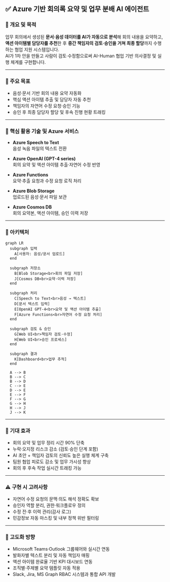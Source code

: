 ## ✅ Azure 기반 회의록 요약 및 업무 분배 AI 에이전트

### 📌 개요 및 목적

업무 회의에서 생성된 **문서·음성 데이터를 AI가 자동으로 분석**해 회의 내용을 요약하고, **액션 아이템별 담당자를 추천**한 후 **중간 책임자의 검토·승인을 거쳐 최종 할당**까지 수행하는 협업 지원 시스템입니다.  
AI가 1차 안을 만들고 사람이 검토·수정함으로써 AI-Human 협업 기반 의사결정 및 실행 체계를 구현합니다.

---

### 🎯 주요 목표

- 음성·문서 기반 회의 내용 요약 자동화  
- 핵심 액션 아이템 추출 및 담당자 자동 추천  
- 책임자의 자연어 수정 요청·승인 기능  
- 승인 후 최종 담당자 할당 및 후속 진행 현황 트래킹  

---

### 🔧 핵심 활용 기술 및 Azure 서비스

- **Azure Speech to Text**  
  음성 녹음 파일의 텍스트 전환  

- **Azure OpenAI (GPT-4 series)**  
  회의 요약 및 액션 아이템 추출·자연어 수정 반영  

- **Azure Functions**  
  요약·추출 요청과 수정 요청 로직 처리  

- **Azure Blob Storage**  
  업로드된 음성·문서 파일 보관  

- **Azure Cosmos DB**  
  회의 요약본, 액션 아이템, 승인 이력 저장  

---

### 🧩 아키텍처

```mermaid
graph LR
  subgraph 입력
    A[사용자: 음성/문서 업로드]
  end

  subgraph 저장소
    B[Blob Storage<br>회의 파일 저장]
    J[Cosmos DB<br>요약·이력 저장]
  end

  subgraph 처리
    C[Speech to Text<br>음성 → 텍스트]
    D[문서 텍스트 입력]
    E[OpenAI GPT-4<br>요약 및 액션 아이템 추출]
    F[Azure Functions<br>자연어 수정 요청 처리]
  end

  subgraph 검토 & 승인
    G[Web UI<br>책임자 검토·수정]
    H[Web UI<br>승인 프로세스]
  end

  subgraph 결과
    K[Dashboard<br>업무 추적]
  end

  A --> B
  B --> C
  B --> D
  C --> E
  D --> E
  E --> F
  F --> G
  G --> H
  H --> J
  J --> K
```

---

### 🎯 기대 효과

- 회의 요약 및 업무 정리 시간 90% 단축  
- 누락·오지정 리스크 감소 (검토·승인 단계 포함)  
- AI 초안 + 책임자 검토의 신뢰도 높은 실행 체계 구축  
- 팀원 협업 피로도 감소 및 업무 가시성 향상  
- 회의 후 후속 작업 실시간 트래킹 가능  

---

### ⚠️ 구현 시 고려사항

- 자연어 수정 요청의 문맥·의도 해석 정확도 확보  
- 승인자 역할 분리, 권한·워크플로우 정의  
- 수정 전·후 이력 관리(감사 로그)  
- 민감정보 자동 마스킹 및 내부 정책 위반 필터링  

---

### 🌱 고도화 방향

- Microsoft Teams·Outlook 그룹웨어와 실시간 연동  
- 발화자별 텍스트 분리 및 자동 책임자 매핑  
- 액션 아이템 완료율 기반 KPI 대시보드 연동  
- 조직별·주제별 요약 템플릿 자동 적용  
- Slack, Jira, MS Graph RBAC 시스템과 통합 API 개발
